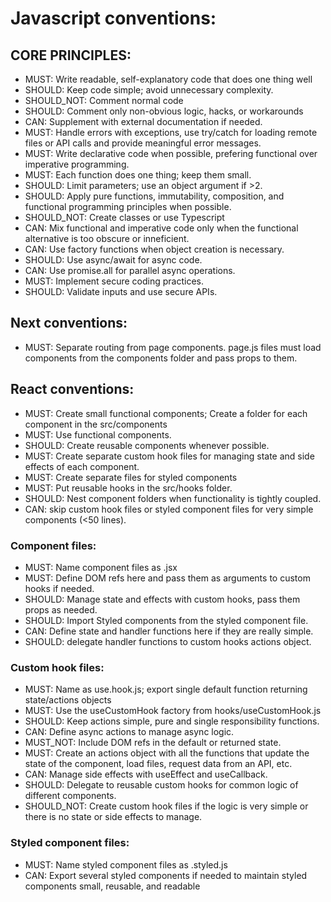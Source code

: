 # Javascript conventions:

## CORE PRINCIPLES:

- MUST: Write readable, self-explanatory code that does one thing well
- SHOULD: Keep code simple; avoid unnecessary complexity.
- SHOULD_NOT: Comment normal code
- SHOULD: Comment only non-obvious logic, hacks, or workarounds
- CAN: Supplement with external documentation if needed.
- MUST: Handle errors with exceptions, use try/catch for loading remote files or API calls and provide meaningful error messages.
- MUST: Write declarative code when possible, prefering functional over imperative programming.
- MUST: Each function does one thing; keep them small.
- SHOULD: Limit parameters; use an object argument if >2.
- SHOULD: Apply pure functions, immutability, composition, and functional programming principles when possible.
- SHOULD_NOT: Create classes or use Typescript
- CAN: Mix functional and imperative code only when the functional alternative is too obscure or inneficient.
- CAN: Use factory functions when object creation is necessary.
- SHOULD: Use async/await for async code.
- CAN: Use promise.all for parallel async operations.
- MUST: Implement secure coding practices.
- SHOULD: Validate inputs and use secure APIs.

## Next conventions:

- MUST: Separate routing from page components. page.js files must load components from the components folder and pass props to them.

## React conventions:

- MUST: Create small functional components; Create a folder for each component in the src/components
- MUST: Use functional components.
- SHOULD: Create reusable components whenever possible.
- MUST: Create separate custom hook files for managing state and side effects of each component.
- MUST: Create separate files for styled components
- MUST: Put reusable hooks in the src/hooks folder.
- SHOULD: Nest component folders when functionality is tightly coupled.
- CAN: skip custom hook files or styled component files for very simple components (<50 lines).

### Component files:

- MUST: Name component files as <ComponentName>.jsx
- MUST: Define DOM refs here and pass them as arguments to custom hooks if needed.
- SHOULD: Manage state and effects with custom hooks, pass them props as needed.
- SHOULD: Import Styled components from the styled component file.
- CAN: Define state and handler functions here if they are really simple.
- SHOULD: delegate handler functions to custom hooks actions object.

### Custom hook files:

- MUST: Name as use<ComponentName or SharedHookName>.hook.js; export single default function returning state/actions objects
- MUST: Use the useCustomHook factory from hooks/useCustomHook.js
- SHOULD: Keep actions simple, pure and single responsibility functions.
- CAN: Define async actions to manage async logic.
- MUST_NOT: Include DOM refs in the default or returned state.
- MUST: Create an actions object with all the functions that update the state of the component, load files, request data from an API, etc.
- CAN: Manage side effects with useEffect and useCallback.
- SHOULD: Delegate to reusable custom hooks for common logic of different components.
- SHOULD_NOT: Create custom hook files if the logic is very simple or there is no state or side effects to manage.

### Styled component files:

- MUST: Name styled component files as <ComponentName>.styled.js
- CAN: Export several styled components if needed to maintain styled components small, reusable, and readable
